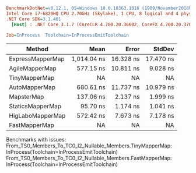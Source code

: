 ``` ini

BenchmarkDotNet=v0.12.1, OS=Windows 10.0.18363.1016 (1909/November2018Update/19H2)
Intel Core i7-6820HQ CPU 2.70GHz (Skylake), 1 CPU, 8 logical and 4 physical cores
.NET Core SDK=3.1.401
  [Host] : .NET Core 3.1.7 (CoreCLR 4.700.20.36602, CoreFX 4.700.20.37001), X64 RyuJIT

Job=InProcess  Toolchain=InProcessEmitToolchain  

```
|           Method |        Mean |     Error |    StdDev |
|----------------- |------------:|----------:|----------:|
| ExpressMapperMap | 1,014.04 ns | 16.328 ns | 17.470 ns |
|   AgileMapperMap |   577.15 ns | 10.811 ns |  9.028 ns |
|    TinyMapperMap |          NA |        NA |        NA |
|    AutoMapperMap |   680.61 ns | 11.737 ns | 10.979 ns |
|       MapsterMap |   137.06 ns |  2.137 ns |  1.999 ns |
|     StaticsMapperMap |    95.70 ns |  1.174 ns |  1.041 ns |
| HigLaboMapperMap |   572.42 ns |  7.673 ns |  7.178 ns |
|    FastMapperMap |          NA |        NA |        NA |

Benchmarks with issues:
  From_TS0_Members_To_TC0_I2_Nullable_Members.TinyMapperMap: InProcess(Toolchain=InProcessEmitToolchain)
  From_TS0_Members_To_TC0_I2_Nullable_Members.FastMapperMap: InProcess(Toolchain=InProcessEmitToolchain)
